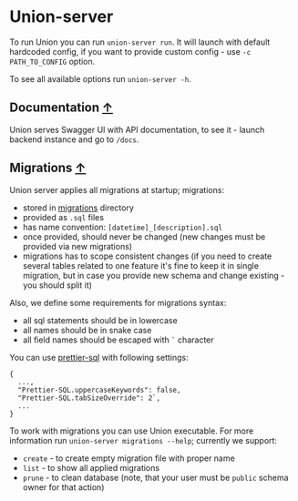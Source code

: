 <!--
 - SPDX-FileCopyrightText: 2021-2022 Union
 -
 - SPDX-License-Identifier: AGPL-3.0-or-later
 -->

# Union-server

To run Union you can run `union-server run`. It will launch with default
hardcoded config, if you want to provide custom config - use `-c PATH_TO_CONFIG`
option.

To see all available options run `union-server -h`.

## Documentation [↑](#Union-server)

Union serves Swagger UI with API documentation, to see it - launch backend
instance and go to `/docs`.

## Migrations [↑](#Union-server)

Union server applies all migrations at startup; migrations:

* stored in [migrations](./migrations) directory
* provided as `.sql` files
* has name convention: `[datetime]_[description].sql`
* once provided, should never be changed (new changes must be provided via new
  migrations)
* migrations has to scope consistent changes (if you need to create several
  tables related to one feature it's fine to keep it in single migration, but
  in case you provide new schema and change existing - you should split it)

Also, we define some requirements for migrations syntax:

* all sql statements should be in lowercase
* all names should be in snake case
* all field names should be escaped with `` ` `` character

You can use [prettier-sql](https://github.com/inferrinizzard/prettier-sql) with
following settings:
```
{
  ...,
  "Prettier-SQL.uppercaseKeywords": false,
  "Prettier-SQL.tabSizeOverride": 2`,
  ...
}
```

To work with migrations you can use Union executable. For more information run
`union-server migrations --help`; currently we support:

* `create` - to create empty migration file with proper name
* `list` - to show all applied migrations
* `prune` - to clean database (note, that your user must be `public` schema
  owner for that action)
